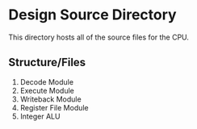 # Design Source Directory

This directory hosts all of the source files for the CPU.

## Structure/Files
1. Decode Module
2. Execute Module
3. Writeback Module
4. Register File Module
5. Integer ALU